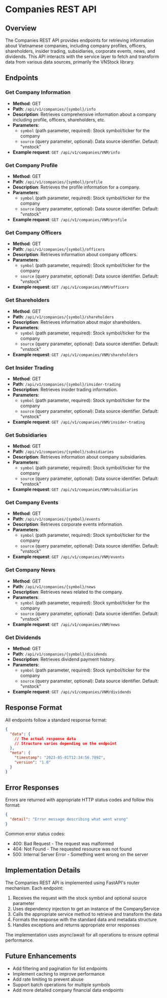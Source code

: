 # Companies REST API

## Overview

The Companies REST API provides endpoints for retrieving information about Vietnamese companies, including company profiles, officers, shareholders, insider trading, subsidiaries, corporate events, news, and dividends. This API interacts with the service layer to fetch and transform data from various data sources, primarily the VNStock library.

## Endpoints

### Get Company Information

- **Method**: GET
- **Path**: `/api/v1/companies/{symbol}/info`
- **Description**: Retrieves comprehensive information about a company including profile, officers, shareholders, etc.
- **Parameters**:
  - `symbol` (path parameter, required): Stock symbol/ticker for the company
  - `source` (query parameter, optional): Data source identifier. Default: "vnstock"
- **Example request**: `GET /api/v1/companies/VNM/info`

### Get Company Profile

- **Method**: GET
- **Path**: `/api/v1/companies/{symbol}/profile`
- **Description**: Retrieves the profile information for a company.
- **Parameters**:
  - `symbol` (path parameter, required): Stock symbol/ticker for the company
  - `source` (query parameter, optional): Data source identifier. Default: "vnstock"
- **Example request**: `GET /api/v1/companies/VNM/profile`

### Get Company Officers

- **Method**: GET
- **Path**: `/api/v1/companies/{symbol}/officers`
- **Description**: Retrieves information about company officers.
- **Parameters**:
  - `symbol` (path parameter, required): Stock symbol/ticker for the company
  - `source` (query parameter, optional): Data source identifier. Default: "vnstock"
- **Example request**: `GET /api/v1/companies/VNM/officers`

### Get Shareholders

- **Method**: GET
- **Path**: `/api/v1/companies/{symbol}/shareholders`
- **Description**: Retrieves information about major shareholders.
- **Parameters**:
  - `symbol` (path parameter, required): Stock symbol/ticker for the company
  - `source` (query parameter, optional): Data source identifier. Default: "vnstock"
- **Example request**: `GET /api/v1/companies/VNM/shareholders`

### Get Insider Trading

- **Method**: GET
- **Path**: `/api/v1/companies/{symbol}/insider-trading`
- **Description**: Retrieves insider trading information.
- **Parameters**:
  - `symbol` (path parameter, required): Stock symbol/ticker for the company
  - `source` (query parameter, optional): Data source identifier. Default: "vnstock"
- **Example request**: `GET /api/v1/companies/VNM/insider-trading`

### Get Subsidiaries

- **Method**: GET
- **Path**: `/api/v1/companies/{symbol}/subsidiaries`
- **Description**: Retrieves information about company subsidiaries.
- **Parameters**:
  - `symbol` (path parameter, required): Stock symbol/ticker for the company
  - `source` (query parameter, optional): Data source identifier. Default: "vnstock"
- **Example request**: `GET /api/v1/companies/VNM/subsidiaries`

### Get Company Events

- **Method**: GET
- **Path**: `/api/v1/companies/{symbol}/events`
- **Description**: Retrieves corporate events information.
- **Parameters**:
  - `symbol` (path parameter, required): Stock symbol/ticker for the company
  - `source` (query parameter, optional): Data source identifier. Default: "vnstock"
- **Example request**: `GET /api/v1/companies/VNM/events`

### Get Company News

- **Method**: GET
- **Path**: `/api/v1/companies/{symbol}/news`
- **Description**: Retrieves news related to the company.
- **Parameters**:
  - `symbol` (path parameter, required): Stock symbol/ticker for the company
  - `source` (query parameter, optional): Data source identifier. Default: "vnstock"
- **Example request**: `GET /api/v1/companies/VNM/news`

### Get Dividends

- **Method**: GET
- **Path**: `/api/v1/companies/{symbol}/dividends`
- **Description**: Retrieves dividend payment history.
- **Parameters**:
  - `symbol` (path parameter, required): Stock symbol/ticker for the company
  - `source` (query parameter, optional): Data source identifier. Default: "vnstock"
- **Example request**: `GET /api/v1/companies/VNM/dividends`

## Response Format

All endpoints follow a standard response format:

```json
{
  "data": {
    // The actual response data
    // Structure varies depending on the endpoint
  },
  "meta": {
    "timestamp": "2023-05-01T12:34:56.789Z",
    "version": "1.0"
  }
}
```

## Error Responses

Errors are returned with appropriate HTTP status codes and follow this format:

```json
{
  "detail": "Error message describing what went wrong"
}
```

Common error status codes:

- 400: Bad Request - The request was malformed
- 404: Not Found - The requested resource was not found
- 500: Internal Server Error - Something went wrong on the server

## Implementation Details

The Companies REST API is implemented using FastAPI's router mechanism. Each endpoint:

1. Receives the request with the stock symbol and optional source parameter
2. Uses dependency injection to get an instance of the CompanyService
3. Calls the appropriate service method to retrieve and transform the data
4. Formats the response with the standard data and metadata structure
5. Handles exceptions and returns appropriate error responses

The implementation uses async/await for all operations to ensure optimal performance.

## Future Enhancements

- Add filtering and pagination for list endpoints
- Implement caching to improve performance
- Add rate limiting to prevent abuse
- Support batch operations for multiple symbols
- Add more detailed company financial data endpoints
